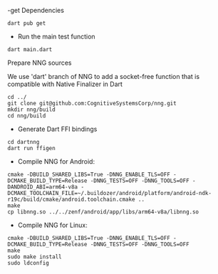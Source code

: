 
-get Dependencies 

`dart pub get`

- Run the main test function

`dart main.dart`


Prepare NNG sources

We use 'dart' branch of NNG to add a socket-free function that is compatible with Native Finalizer in Dart

```
cd ../
git clone git@github.com:CognitiveSystemsCorp/nng.git
mkdir nng/build
cd nng/build

```

- Generate Dart FFI bindings

```
cd dartnng
dart run ffigen
```

- Compile NNG for Android:
```
cmake -DBUILD_SHARED_LIBS=True -DNNG_ENABLE_TLS=OFF -DCMAKE_BUILD_TYPE=Release -DNNG_TESTS=OFF -DNNG_TOOLS=OFF -DANDROID_ABI=arm64-v8a -DCMAKE_TOOLCHAIN_FILE=~/.buildozer/android/platform/android-ndk-r19c/build/cmake/android.toolchain.cmake ..
make 
cp libnng.so ../../zenf/android/app/libs/arm64-v8a/libnng.so
```

- Compile NNG for Linux:

```
cmake -DBUILD_SHARED_LIBS=True -DNNG_ENABLE_TLS=OFF -DCMAKE_BUILD_TYPE=Release -DNNG_TESTS=OFF -DNNG_TOOLS=OFF 
make 
sudo make install
sudo ldconfig
```
